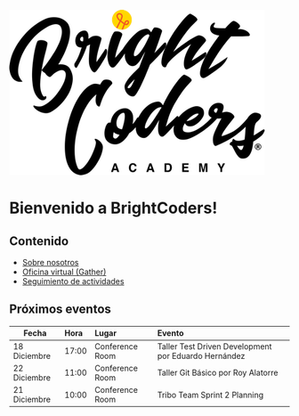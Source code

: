 ![Brightcoders logo](img/logo-bc.png)

# Bienvenido a BrightCoders!

## Contenido
- [Sobre nosotros](https://github.com/bright-coders/commons/tree/master/topics/about)
- [Oficina virtual (Gather)](https://gather.town/app/9eaLflBZw2S0ZfN1/BrightCodersU)
- [Seguimiento de actividades](https://github.com/bright-coders/commons/projects/1)

## Próximos eventos

| Fecha   | Hora | Lugar | Evento |
|---------|:-----|:------|:-------|
| 18 Diciembre | 17:00 | Conference Room | Taller Test Driven Development por Eduardo Hernández|
| 22 Diciembre | 11:00 | Conference Room | Taller Git Básico por Roy Alatorre |
| 21 Diciembre | 10:00 | Conference Room | Tribo Team Sprint 2 Planning | 

